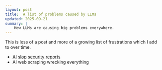 ```yaml
---
layout: post
title:  A list of problems caused by LLMs
updated: 2025-09-21
summary: |
    How LLMs are causing big problems everywhere.
---
```


This is less of a post and more of a growing list of frustrations which I add to over time.

- [AI](https://www.youtube.com/watch?v=6n2eDcRjSsk) [slop](https://daniel.haxx.se/blog/2025/07/14/death-by-a-thousand-slops/) [security](https://www.youtube.com/watch?v=xy-u1evNmVo) [reports](https://www.youtube.com/watch?v=8w6r4MKSe4I)
- AI web scraping wrecking everything
